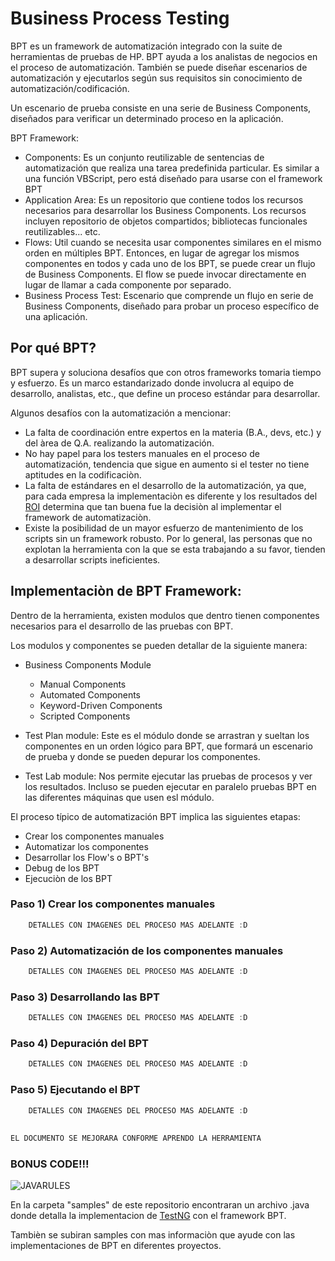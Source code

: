 # Business Process Testing

BPT es un framework de automatización integrado con la suite de herramientas de pruebas de HP. BPT ayuda a los analistas de negocios en el proceso de automatización. También se puede diseñar escenarios de automatización y ejecutarlos según sus requisitos sin conocimiento de automatización/codificación.

Un escenario de prueba consiste en una serie de Business Components, diseñados para verificar un determinado proceso en la aplicación.

BPT Framework:

* Components: Es un conjunto reutilizable de sentencias de automatización que realiza una tarea predefinida particular. Es similar a una función VBScript, pero está diseñado para usarse con el framework BPT
* Application Area: Es un repositorio que contiene todos los recursos necesarios para desarrollar los Business Components. Los recursos incluyen repositorio de objetos compartidos; bibliotecas funcionales reutilizables... etc.
* Flows: Util cuando se necesita usar componentes similares en el mismo orden en múltiples BPT. Entonces, en lugar de agregar los mismos componentes en todos y cada uno de los BPT, se puede crear un flujo de Business Components. El flow se puede invocar directamente en lugar de llamar a cada componente por separado.
* Business Process Test: Escenario que comprende un flujo en serie de Business Components, diseñado para probar un proceso específico de una aplicación.

## Por qué BPT?

BPT supera y soluciona desafíos que con otros frameworks tomaria tiempo y esfuerzo. Es un marco estandarizado donde involucra al equipo de desarrollo, analistas, etc., que define un proceso estándar para desarrollar.

Algunos desafíos con la automatización a mencionar:

* La falta de coordinación entre expertos en la materia (B.A., devs, etc.) y del àrea de Q.A. realizando la automatización.
* No hay papel para los testers manuales en el proceso de automatización, tendencia que sigue en aumento si el tester no tiene aptitudes en la codificaciòn.
* La falta de estándares en el desarrollo de la automatización, ya que, para cada empresa la implementaciòn es diferente y los resultados del [ROI](https://www.infoq.com/news/2009/04/testing-roi) determina que tan buena fue la decisiòn al implementar el framework de automatizaciòn.
* Existe la posibilidad de un mayor esfuerzo de mantenimiento de los scripts sin un framework robusto. Por lo general, las personas que no explotan la herramienta con la que se esta trabajando a su favor, tienden a desarrollar scripts ineficientes.

## Implementaciòn de BPT Framework:

Dentro de la herramienta, existen modulos que dentro tienen componentes necesarios para el desarrollo de las pruebas con BPT.

Los modulos y componentes se pueden detallar de la siguiente manera:

* Business Components Module
	* Manual Components
	* Automated Components
	* Keyword-Driven Components
	* Scripted Components

* Test Plan module: Este es el módulo donde se arrastran y sueltan los componentes en un orden lógico para BPT, que formará un escenario de prueba y donde se pueden depurar los componentes.
* Test Lab module: Nos permite ejecutar las pruebas de procesos y ver los resultados. Incluso se pueden ejecutar en paralelo pruebas BPT en las diferentes máquinas que usen esl módulo.

El proceso típico de automatización BPT implica las siguientes etapas:

* Crear los componentes manuales
* Automatizar los componentes
* Desarrollar los Flow's o BPT's
* Debug de los BPT
* Ejecuciòn de los BPT

### Paso 1) Crear los componentes manuales

```javascript
	DETALLES CON IMAGENES DEL PROCESO MAS ADELANTE :D
```
### Paso 2) Automatización de los componentes manuales
```javascript
	DETALLES CON IMAGENES DEL PROCESO MAS ADELANTE :D
```
### Paso 3) Desarrollando las BPT
```javascript
	DETALLES CON IMAGENES DEL PROCESO MAS ADELANTE :D
```
### Paso 4) Depuración del BPT
```javascript
	DETALLES CON IMAGENES DEL PROCESO MAS ADELANTE :D
```
### Paso 5) Ejecutando el BPT
```javascript
	DETALLES CON IMAGENES DEL PROCESO MAS ADELANTE :D
```
##
```javascript
EL DOCUMENTO SE MEJORARA CONFORME APRENDO LA HERRAMIENTA
```
### BONUS CODE!!!

![JAVARULES](http://i.imgur.com/1U54XsG.gif)

En la carpeta "samples" de este repositorio encontraran un archivo .java donde detalla la implementacion de [TestNG](http://testng.org/doc/) con el framework BPT.

Tambièn se subiran samples con mas informaciòn que ayude con las implementaciones de BPT en diferentes proyectos.